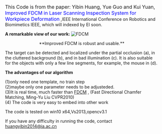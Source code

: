 <font size=3>This Code is from the paper: 
Yibin Huang, Yue Guo and  Kui Yuan,  </font><font size=3 color=#0000ff>Improved FDCM in Laser Scanning Inspection System for Workpiece Deformation</font>  ,IEEE International Conference on Robotics and Biomimetics IEEE, which will indexed by EI soon.

**A remarkable view of our work:**
![FDCM](E:\VisoStidioprojects\win10Opencv31\MystructlineGige\ForGitHub\00.png)
<center>**Improved FDCM is robust and usable.** </center> 

The target can be detected and localized under the partial occlusion (a), in the cluttered background (b), and in bad illumination (c). It is also suitable for the objects with only a few line segments, for example, the mouse in (d).   

**The advantages of our algorithm**  

(1)only need one template, no train step   
(2)maybe only one parameter needs to be adjusteded.  
(3)It is real time, much faster than [FDCM](https://github.com/mingyuliutw/FastDirectionalChamferMatching)  , (Fast Directional Chamfer Matching,   Ming-Yu Liu CVPR2010)  
(4) The code is very easy to embed into other work

The code is tested on win10 x64,Vs2013,opencv3.1  

If you have any difficulty in running the code, contact  [huangyibin2014@ia.ac.cn](huangyibin2014@ia.ac.cn)
